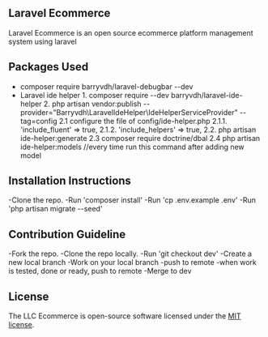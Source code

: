 ## Laravel Ecommerce

Laravel Ecommerce is an open source ecommerce platform management system using laravel

## Packages Used

- composer require barryvdh/laravel-debugbar --dev
- Laravel ide helper
        1. composer require --dev barryvdh/laravel-ide-helper
        2. php artisan vendor:publish --provider="Barryvdh\LaravelIdeHelper\IdeHelperServiceProvider" --tag=config
            2.1 configure the file of config/ide-helper.php
                2.1.1. 'include_fluent' => true,
                2.1.2. 'include_helpers' => true,
            2.2. php artisan ide-helper:generate
            2.3 composer require doctrine/dbal
            2.4 php artisan ide-helper:models  //every time run this command after adding new model

## Installation Instructions

-Clone the repo.
-Run 'composer install'
-Run 'cp .env.example .env' 
-Run 'php artisan migrate --seed'

## Contribution Guideline

-Fork the repo.
-Clone the repo locally.
-Run 'git checkout dev'
-Create a new local branch
-Work on your local branch
-push to remote
-when work is tested, done or ready, push to remote
-Merge to dev

## License

The LLC Ecommerce is open-source software licensed under the [MIT license](https://opensource.org/licenses/MIT).
